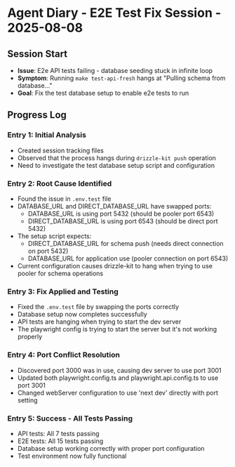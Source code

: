 # Agent Diary - E2E Test Fix Session - 2025-08-08

## Session Start
- **Issue**: E2e API tests failing - database seeding stuck in infinite loop
- **Symptom**: Running `make test-api-fresh` hangs at "Pulling schema from database..."
- **Goal**: Fix the test database setup to enable e2e tests to run

## Progress Log

### Entry 1: Initial Analysis
- Created session tracking files
- Observed that the process hangs during `drizzle-kit push` operation
- Need to investigate the test database setup script and configuration

### Entry 2: Root Cause Identified
- Found the issue in `.env.test` file
- DATABASE_URL and DIRECT_DATABASE_URL have swapped ports:
  - DATABASE_URL is using port 5432 (should be pooler port 6543)
  - DIRECT_DATABASE_URL is using port 6543 (should be direct port 5432)
- The setup script expects:
  - DIRECT_DATABASE_URL for schema push (needs direct connection on port 5432)
  - DATABASE_URL for application use (pooler connection on port 6543)
- Current configuration causes drizzle-kit to hang when trying to use pooler for schema operations

### Entry 3: Fix Applied and Testing
- Fixed the `.env.test` file by swapping the ports correctly
- Database setup now completes successfully
- API tests are hanging when trying to start the dev server
- The playwright config is trying to start the server but it's not working properly

### Entry 4: Port Conflict Resolution
- Discovered port 3000 was in use, causing dev server to use port 3001
- Updated both playwright.config.ts and playwright.api.config.ts to use port 3001
- Changed webServer configuration to use 'next dev' directly with port setting

### Entry 5: Success - All Tests Passing
- API tests: All 7 tests passing
- E2E tests: All 15 tests passing
- Database setup working correctly with proper port configuration
- Test environment now fully functional